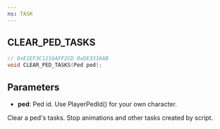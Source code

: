```yaml
---
ns: TASK
---
```

## CLEAR_PED_TASKS

```c
// 0xE1EF3C1216AFF2CD 0xDE3316AB
void CLEAR_PED_TASKS(Ped ped);
```


## Parameters
* **ped**: Ped id. Use PlayerPedId() for your own character.

Clear a ped's tasks. Stop animations and other tasks created by script.
